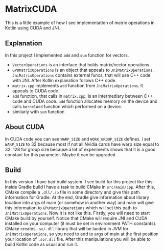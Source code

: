 # MatrixCUDA

This is a little example of how I see implementation of matrix operations in Kotlin using CUDA and JNI.
## Explanation
In this project I implemented `add` and `sum` function for vectors. 
 - `VectorOperations` is an interface that holds matrix/vector operations.
 - `GPUMatrixOperations` is an object that appeals to `JniMatrixOperations`. `JniMatrixOperations` contains external funcs, that will use C++ code with JNI.
 After Kotlin explanation follows C++ code.
 - `matrix.cpp` implements `add` function from `JniMatrixOperations`. It appeals to CUDA code.
 - `add` function, that calls in `matrix.cpp`, is an intermediary between C++ code and CUDA code. `add` function allocates memory on the device and calls `kernelAdd` function which performed on a device.
 - similarly with `sum` function
 ## About CUDA
 In CUDA code you can see `WARP_SIZE` and `WORK_GROUP_SIZE` defines. I set `WARP_SIZE` to 32 because most if not all Nvidia cards have warp size equal to 32.
 128 for group size because a lot of experiments shows that it is a good constant for this parameter. Maybe it can be upgraded.
 ## Build
 In this version I have bad build system. I see build for this project like this: inside Gradle build I have a task to build CMake in `src/main/cpp`. After this, CMake compile a `.dll/.so` file in some directory and give this path information for Gradle. At the end, Gradle give information about library location into args of main (or somehow in another way) and main will give this information to `GPUMatrixOperations` which will set this path to `JniMatrixOperations`.
 Now it is not like this. Firstly, you will need to start CMake build by yourself. Notice that CMake will require JNI and CUDA installed on your computer (it must be set in environment PATH constants). CMake creates `.so/.dll` library that will be laoded in JVM for `JniMatrixOperations`, so you need to add to args of main at the first position your location of `.so/.dll` file.
 After this manipulations you will be able to build Kotlin code as usual and run it.
